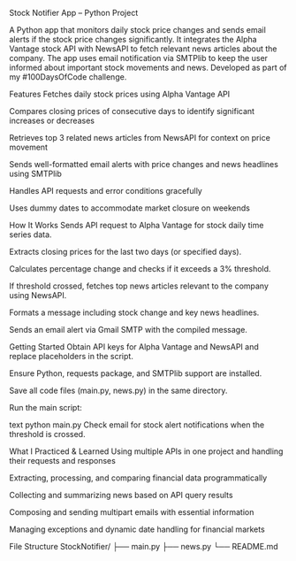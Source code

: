 Stock Notifier App – Python Project

A Python app that monitors daily stock price changes and sends email alerts if the stock price changes significantly. It integrates the Alpha Vantage stock API with NewsAPI to fetch relevant news articles about the company. The app uses email notification via SMTPlib to keep the user informed about important stock movements and news. Developed as part of my #100DaysOfCode challenge.

Features
Fetches daily stock prices using Alpha Vantage API

Compares closing prices of consecutive days to identify significant increases or decreases

Retrieves top 3 related news articles from NewsAPI for context on price movement

Sends well-formatted email alerts with price changes and news headlines using SMTPlib

Handles API requests and error conditions gracefully

Uses dummy dates to accommodate market closure on weekends

How It Works
Sends API request to Alpha Vantage for stock daily time series data.

Extracts closing prices for the last two days (or specified days).

Calculates percentage change and checks if it exceeds a 3% threshold.

If threshold crossed, fetches top news articles relevant to the company using NewsAPI.

Formats a message including stock change and key news headlines.

Sends an email alert via Gmail SMTP with the compiled message.

Getting Started
Obtain API keys for Alpha Vantage and NewsAPI and replace placeholders in the script.

Ensure Python, requests package, and SMTPlib support are installed.

Save all code files (main.py, news.py) in the same directory.

Run the main script:

text
python main.py
Check email for stock alert notifications when the threshold is crossed.

What I Practiced & Learned
Using multiple APIs in one project and handling their requests and responses

Extracting, processing, and comparing financial data programmatically

Collecting and summarizing news based on API query results

Composing and sending multipart emails with essential information

Managing exceptions and dynamic date handling for financial markets

File Structure
StockNotifier/
├── main.py
├── news.py
└── README.md

